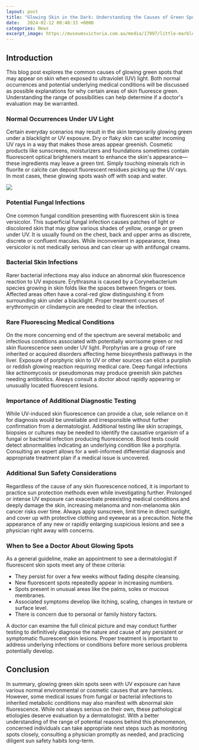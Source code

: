 ```yaml
---
layout: post
title: "Glowing Skin in the Dark: Understanding the Causes of Green Spots Under UV Light"
date:   2024-02-12 00:48:33 +0000
categories: News
excerpt_image: https://museumsvictoria.com.au/media/17997/little-marbled-scorpion-glowing.jpg
---
```

## Introduction
This blog post explores the common causes of glowing green spots that may appear on skin when exposed to ultraviolet (UV) light. Both normal occurrences and potential underlying medical conditions will be discussed as possible explanations for why certain areas of skin fluoresce green. Understanding the range of possibilities can help determine if a doctor's evaluation may be warranted.

### Normal Occurrences Under UV Light

Certain everyday scenarios may result in the skin temporarily glowing green under a blacklight or UV exposure. Dry or flaky skin can scatter incoming UV rays in a way that makes those areas appear greenish. Cosmetic products like sunscreens, moisturizers and foundations sometimes contain fluorescent optical brighteners meant to enhance the skin's appearance—these ingredients may leave a green tint. Simply touching minerals rich in fluorite or calcite can deposit fluorescent residues picking up the UV rays. In most cases, these glowing spots wash off with soap and water.


![](https://museumsvictoria.com.au/media/17997/little-marbled-scorpion-glowing.jpg)
### Potential Fungal Infections  

One common fungal condition presenting with fluorescent skin is tinea versicolor. This superficial fungal infection causes patches of light or discolored skin that may glow various shades of yellow, orange or green under UV. It is usually found on the chest, back and upper arms as discrete, discrete or confluent macules. While inconvenient in appearance, tinea versicolor is not medically serious and can clear up with antifungal creams. 

### Bacterial Skin Infections

Rarer bacterial infections may also induce an abnormal skin fluorescence reaction to UV exposure. Erythrasma is caused by a Corynebacterium species growing in skin folds like the spaces between fingers or toes. Affected areas often have a coral-red glow distinguishing it from surrounding skin under a blacklight. Proper treatment courses of erythromycin or clindamycin are needed to clear the infection.

### Rare Fluorescing Medical Conditions

On the more concerning end of the spectrum are several metabolic and infectious conditions associated with potentially worrisome green or red skin fluorescence seen under UV light. Porphyrias are a group of rare inherited or acquired disorders affecting heme biosynthesis pathways in the liver. Exposure of porphyric skin to UV or other sources can elicit a purplish or reddish glowing reaction requiring medical care. Deep fungal infections like actinomycosis or pseudomonas may produce greenish skin patches needing antibiotics. Always consult a doctor about rapidly appearing or unusually located fluorescent lesions.

### Importance of Additional Diagnostic Testing

While UV-induced skin fluorescence can provide a clue, sole reliance on it for diagnosis would be unreliable and irresponsible without further confirmation from a dermatologist. Additional testing like skin scrapings, biopsies or cultures may be needed to identify the causative organism of a fungal or bacterial infection producing fluorescence. Blood tests could detect abnormalities indicating an underlying condition like a porphyria. Consulting an expert allows for a well-informed differential diagnosis and appropriate treatment plan if a medical issue is uncovered. 

### Additional Sun Safety Considerations 

Regardless of the cause of any skin fluorescence noticed, it is important to practice sun protection methods even while investigating further. Prolonged or intense UV exposure can exacerbate preexisting medical conditions and deeply damage the skin, increasing melanoma and non-melanoma skin cancer risks over time. Always apply sunscreen, limit time in direct sunlight, and cover up with protective clothing and eyewear as a precaution. Note the appearance of any new or rapidly enlarging suspicious lesions and see a physician right away with concerns.

### When to See a Doctor About Glowing Spots

As a general guideline, make an appointment to see a dermatologist if fluorescent skin spots meet any of these criteria:

- They persist for over a few weeks without fading despite cleansing.
- New fluorescent spots repeatedly appear in increasing numbers. 
- Spots present in unusual areas like the palms, soles or mucous membranes.
- Associated symptoms develop like itching, scaling, changes in texture or surface level.
- There is concern due to personal or family history factors.

A doctor can examine the full clinical picture and may conduct further testing to definitively diagnose the nature and cause of any persistent or symptomatic fluorescent skin lesions. Proper treatment is important to address underlying infections or conditions before more serious problems potentially develop.

## Conclusion

In summary, glowing green skin spots seen with UV exposure can have various normal environmental or cosmetic causes that are harmless. However, some medical issues from fungal or bacterial infections to inherited metabolic conditions may also manifest with abnormal skin fluorescence. While not always serious on their own, these pathological etiologies deserve evaluation by a dermatologist. With a better understanding of the range of potential reasons behind this phenomenon, concerned individuals can take appropriate next steps such as monitoring spots closely, consulting a physician promptly as needed, and practicing diligent sun safety habits long-term.